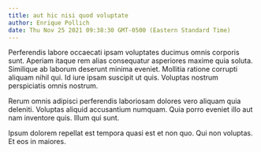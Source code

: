 ```yaml
---
title: aut hic nisi quod voluptate
author: Enrique Pollich
date: Thu Nov 25 2021 09:38:30 GMT-0500 (Eastern Standard Time)
---
```

Perferendis labore occaecati ipsam voluptates ducimus omnis corporis sunt. Aperiam itaque rem alias consequatur asperiores maxime quia soluta. Similique ab laborum deserunt minima eveniet. Mollitia ratione corrupti aliquam nihil qui. Id iure ipsam suscipit ut quis. Voluptas nostrum perspiciatis omnis nostrum.

 Rerum omnis adipisci perferendis laboriosam dolores vero aliquam quia deleniti. Voluptas aliquid accusantium numquam. Quia porro eveniet illo aut nam inventore quis. Illum qui sunt.

 Ipsum dolorem repellat est tempora quasi est et non quo. Qui non voluptas. Et eos in maiores.